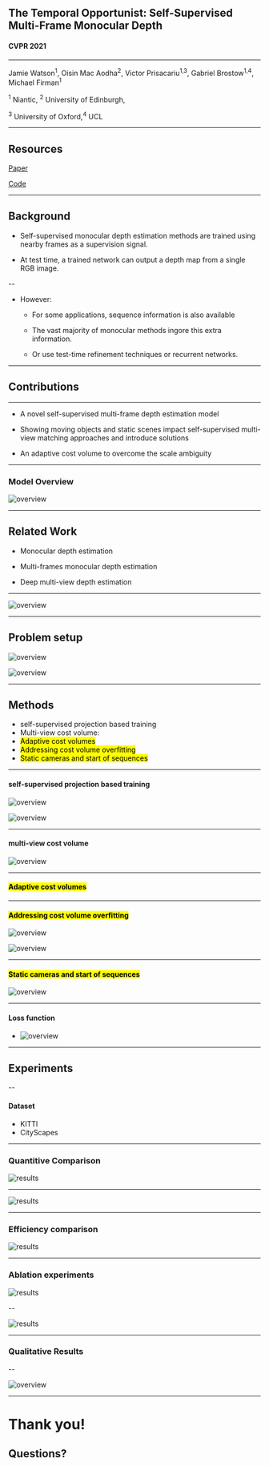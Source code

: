 
## The Temporal Opportunist: Self-Supervised Multi-Frame Monocular Depth

#### CVPR 2021

---

Jamie Watson<sup>1</sup>, Oisin Mac Aodha<sup>2</sup>, Victor Prisacariu<sup>1,3</sup>, Gabriel Brostow<sup>1,4</sup>, Michael Firman<sup>1</sup>

<sup>1</sup> Niantic, <sup>2</sup> University of Edinburgh,

<sup>3</sup> University of Oxford,<sup>4</sup> UCL

---

## Resources

[Paper](https://arxiv.org/pdf/2104.14540.pdf)

[Code](https://github.com/nianticlabs/manydepth)


---

## Background

- Self-supervised monocular depth estimation methods are trained using nearby frames as a supervision signal.

- At test time, a trained network can output a depth map from a single RGB image.

--

- However:

  * For some applications, sequence information is also available

  * The vast majority of monocular methods ingore this extra information.

  * Or use test-time refinement techniques or recurrent networks.


---

## Contributions

---

* A novel self-supervised multi-frame depth estimation model

* Showing moving objects and static scenes impact self-supervised multi-view matching approaches and introduce solutions

* An adaptive cost volume to overcome the scale ambiguity 

---

### Model Overview

![overview](assets/overview.png)<!-- .element height="100%" width="100%" -->

---

## Related Work

* Monocular depth estimation

* Multi-frames monocular depth estimation

* Deep multi-view depth estimation

---

![overview](assets/table1.png)<!-- .element height="80%" width="80%" -->

---

## Problem setup


![overview](assets/eq1.png)<!-- .element height="70%" width="60%" -->

![overview](assets/eq2.png)<!-- .element height="60%" width="60%" -->

---

## Methods

- self-supervised projection based training
- Multi-view cost volume:
- <mark>Adaptive cost volumes </mark>
- <mark>Addressing cost volume overfitting</mark>
- <mark>Static cameras and start of sequences</mark>


---

####  self-supervised projection based training


![overview](assets/eq3.png)<!-- .element height="70%" width="60%" -->

![overview](assets/eq4.png)<!-- .element height="60%" width="60%" -->

---

####  multi-view cost volume


![overview](assets/overview.png)<!-- .element height="100%" width="100%" -->

---


####  <mark>Adaptive cost volumes </mark>



---

#### <mark>Addressing cost volume overfitting</mark>

![overview](assets/eq5.png)<!-- .element height="70%" width="60%" -->

![overview](assets/eq6.png)<!-- .element height="60%" width="60%" -->

---


#### <mark>Static cameras and start of sequences</mark>


![overview](assets/figure3.png)<!-- .element height="100%" width="100%" -->


---

#### Loss function
- ![overview](assets/eq10.png)<!-- .element height="100%" width="100%" -->

---


## Experiments

--

#### Dataset

- KITTI
- CityScapes


---

### Quantitive Comparison

![results](assets/table2.png)<!-- .element height="100%" width="100%" -->

---

![results](assets/table3.png)<!-- .element height="100%" width="100%" -->


---

### Efficiency comparison

![results](assets/figure5.png)<!-- .element height="100%" width="60%" -->

---


### Ablation experiments

![results](assets/table4.png)<!-- .element height="100%" width="100%" -->

--

![results](assets/table5.png)<!-- .element height="100%" width="100%" -->

---

### Qualitative Results

--

![overview](assets/comparison.png)<!-- .element height="100%" width="100%" -->

---

# Thank you! 

## Questions?
